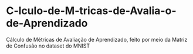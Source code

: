 # C-lculo-de-M-tricas-de-Avalia-o-de-Aprendizado
Cálculo de Métricas de Avaliação de Aprendizado, feito por meio da Matriz de Confusão no dataset do MNIST
